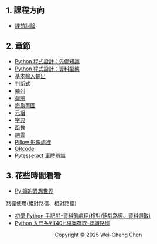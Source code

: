 ## 1. 課程方向

-   [課前討論](./課前討論/課前討論.pdf)

<!-- -   基本 python([類似方向](https://www.books.com.tw/products/0010961496?sloc=main)) -->
<!-- -   資料結構([類似方向](https://www.books.com.tw/products/E050254313?sloc=main)) -->
<!-- -   演算法([類似方向](https://www.books.com.tw/products/0010998927?sloc=main)) -->
<!-- -   機器學習([類似方向](https://www.books.com.tw/products/0011016130?sloc=main)) -->
<!-- -   深度學習([類似方向](https://www.books.com.tw/products/0010901055?sloc=main)) -->

## 2. 章節

-   [Python 程式設計：先備知識](./Python程式設計：先備知識/Python程式設計：先備知識.pdf)
-   [Python 程式設計：資料型態](./Python程式設計：資料型態/Python程式設計：資料型態.pdf)
-   [基本輸入輸出](./Python程式設計：基本輸入輸出/Python程式設計：基本輸入輸出.pdf)
-   [判斷式](./Python程式設計：判斷式/Python程式設計：判斷式.pdf)
-   [陣列](./Python程式設計：陣列/Python程式設計：陣列.pdf)
-   [迴圈](./Python程式設計：迴圈/Python程式設計：迴圈.pdf)
-   [海龜畫圖](./Python程式設計：海龜畫圖/Python程式設計：海龜畫圖.pdf)
-   [元組](./Python程式設計：元組/Python程式設計：元組.pdf)
-   [字典](./Python程式設計：字典/Python程式設計：字典.pdf)
-   [函數](./Python程式設計：函數/Python程式設計：函數.pdf)
-   [詞雲](./Python程式設計：詞雲/README.md)
-   [Pillow 影像處裡](./Python程式設計：Pillow影像處裡/README.md)
-   [QRcode](./Python程式設計：QRcode/README.md)
-   [Pytesseract 車牌辨識](./Python程式設計：Pytesseract車牌辨識/Python程式設計：Pytesseract車牌辨識.pdf)

<!-- ## 3. 作業 -->

## 3. 花些時間看看

-   [Py 嬸的異想世界](https://www.youtube.com/playlist?list=PLL0pENo5JAxSZu6ez7bvDdKicRC_7spL-)

路徑使用(絕對路徑、相對路徑)

-   [初學 Python 手記#1-資料前處理(相對/絕對路徑、資料選取)](https://medium.com/@PatHuang/%E5%88%9D%E5%AD%B8python%E6%89%8B%E8%A8%98-1-%E8%B3%87%E6%96%99%E5%89%8D%E8%99%95%E7%90%86-%E7%9B%B8%E5%B0%8D-%E7%B5%95%E5%B0%8D%E8%B7%AF%E5%BE%91-%E8%B3%87%E6%96%99%E9%81%B8%E5%8F%96-1a081fc38e56)
-   [Python 入門系列(40)-檔案存取-認識路徑](https://www.youtube.com/watch?v=yQQ_vsujMwI)

<!-- 虛擬路徑 - https://www.youtube.com/watch?v=-MSLJKjH8U0 -->

<p align="center">
  Copyright © 2025 Wei-Cheng Chen
</p>

<!-- 我第一次學，請你完整的教我(內容，程式碼都要 -->

